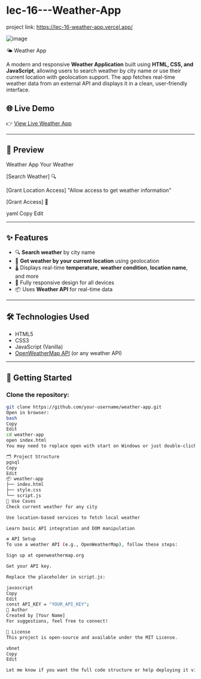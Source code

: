 # lec-16---Weather-App

project link: https://lec-16-weather-app.vercel.app/


![image](https://github.com/user-attachments/assets/820b641d-f5d7-404b-8091-260556b9adc6)


 🌤️ Weather App

A modern and responsive **Weather Application** built using **HTML, CSS, and JavaScript**, allowing users to search weather by city name or use their current location with geolocation support. The app fetches real-time weather data from an external API and displays it in a clean, user-friendly interface.

## 🌐 Live Demo

👉 [View Live Weather App](https://lec-16-weather-app.vercel.app/)

---

## 📸 Preview

Weather App
Your Weather

[Search Weather] 🔍

[Grant Location Access]
"Allow access to get weather information"

[Grant Access] 📍

yaml
Copy
Edit

---

## ✨ Features

- 🔍 **Search weather** by city name
- 📍 **Get weather by your current location** using geolocation
- 🌡️ Displays real-time **temperature**, **weather condition**, **location name**, and more
- 📱 Fully responsive design for all devices
- 📦 Uses **Weather API** for real-time data

---

## 🛠️ Technologies Used

- HTML5
- CSS3
- JavaScript (Vanilla)
- [OpenWeatherMap API](https://openweathermap.org/api) (or any weather API)

---

## 🚀 Getting Started

### Clone the repository:

```bash
git clone https://github.com/your-username/weather-app.git
Open in browser:
bash
Copy
Edit
cd weather-app
open index.html
You may need to replace open with start on Windows or just double-click the index.html file.

🗂️ Project Structure
pgsql
Copy
Edit
📦 weather-app
├── index.html
├── style.css
└── script.js
📌 Use Cases
Check current weather for any city

Use location-based services to fetch local weather

Learn basic API integration and DOM manipulation

⚙️ API Setup
To use a weather API (e.g., OpenWeatherMap), follow these steps:

Sign up at openweathermap.org

Get your API key.

Replace the placeholder in script.js:

javascript
Copy
Edit
const API_KEY = "YOUR_API_KEY";
👤 Author
Created by [Your Name]
For suggestions, feel free to connect!

📜 License
This project is open-source and available under the MIT License.

vbnet
Copy
Edit

Let me know if you want the full code structure or help deploying it via GitHub Pages or customizing the UI further.
